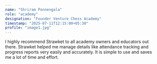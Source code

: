 ```yaml
---
name: "Shriram Ponnengala"
role: "academy"
designation: "Founder Venture Chess Academy"
timestamp: "2025-07-11T12:15:00+05:30"
profile: "image1.jpg"
---
```


I highly recommend Strawket to all academy owners and educators out there. Strawket helped me manage details like attendance tracking and progress reports very easily and accurately. It is simple to use and saves me a lot of time and effort.
